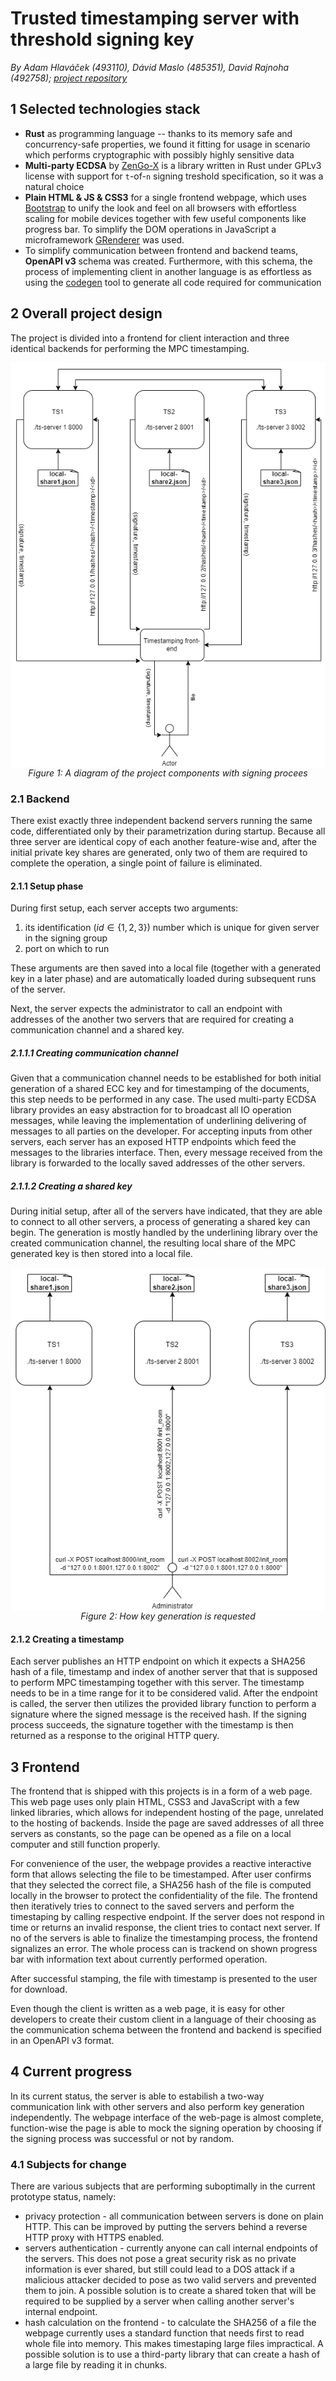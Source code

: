 # Trusted timestamping server with threshold signing key

*By Adam Hlaváček (493110), Dávid Maslo (485351), David Rajnoha (492758); [project repository](https://github.com/davidmaslo/timestamping-server/)*

## 1 Selected technologies stack

- **Rust** as programming language -- thanks to its memory safe and concurrency-safe properties, we found it fitting for usage in scenario which performs cryptographic with possibly highly sensitive data
- **Multi-party ECDSA** by [ZenGo-X](https://github.com/ZenGo-X/multi-party-ecdsa/) is a library written in Rust under GPLv3 license with support for `t`-of-`n` signing treshold specification, so it was a natural choice
- **Plain HTML & JS & CSS3** for a single frontend webpage, which uses [Bootstrap](https://getbootstrap.com/docs/5.0/) to unify the look and feel on all browsers with effortless scaling for mobile devices together with few useful components like progress bar. To simplify the DOM operations in JavaScript a microframework [GRenderer](https://github.com/QRGameStudio/web-libs/tree/main/GRenderer) was used.
- To simplify communication between frontend and backend teams, **OpenAPI v3** schema was created. Furthermore, with this schema, the process of implementing client in another language is as effortless as using the [codegen](https://github.com/swagger-api/swagger-codegen) tool to generate all code required for communication

## 2 Overall project design

The project is divided into a frontend for client interaction and three identical backends for performing the MPC timestamping.

<img src="signing.png" style="margin: auto; display: block" />
<center><i>Figure 1: A diagram of the project components with signing procees</i></center>

### 2.1 Backend

There exist exactly three independent backend servers running the same code, differentiated only by their parametrization during startup. Because all three server are identical copy of each another feature-wise and, after the initial private key shares are generated, only two of them are required to complete the operation, a single point of failure is eliminated. 

#### 2.1.1 Setup phase

During first setup, each server accepts two arguments:

1. its identification ($id \in \{1,2,3\}$) number which is unique for given server in the signing group
2. port on which to run

These arguments are then saved into a local file  (together with a generated key in a later phase) and are automatically loaded during subsequent runs of the server.

Next, the server expects the administrator to call an endpoint with addresses of the another two servers that are required for creating a communication channel and a shared key.

##### 2.1.1.1 Creating communication channel

Given that a communication channel needs to be established for both initial generation of a shared ECC key and for timestamping of the documents, this step needs to be performed in any case. The used multi-party ECDSA library provides an easy abstraction for to broadcast all IO operation messages, while leaving the implementation of underlining delivering of messages to all parties on the developer. For accepting inputs from other servers, each server has an exposed HTTP endpoints which feed the messages to the libraries interface. Then, every message received from the library is forwarded to the locally saved addresses of the other servers.

##### 2.1.1.2 Creating a shared key

During initial setup, after all of the servers have indicated, that they are able to connect to all other servers, a process of generating a shared key can begin. The generation is mostly handled by the underlining library over the created communication channel, the resulting local share of the MPC generated key is then stored into a local file.

<img src="key_generation.png" style="margin: auto; display: block" />
<center><i>Figure 2: How key generation is requested</i></center>

#### 2.1.2 Creating a timestamp

Each server publishes an HTTP endpoint on which it expects a SHA256 hash of a file,  timestamp and index of another server that that is supposed to perform MPC timestamping together with this server. The timestamp needs to be in a time range for it to be considered valid. After the endpoint is called, the server then utilizes the provided library function to perform a signature where the signed message is the received hash. If the signing process succeeds, the signature together with the timestamp is then returned as a response to the original HTTP query.

## 3 Frontend

The frontend that is shipped with this projects is in a form of a web page. This web page uses only plain HTML, CSS3 and JavaScript with a few linked libraries, which allows for independent hosting of the page, unrelated to the hosting of backends. Inside the page are saved addresses of all three servers as constants, so the page can be opened as a file on a local computer and still function properly.

For convenience of the user, the webpage provides a reactive interactive form that allows selecting the file to be timestamped. After user confirms that they selected the correct file, a SHA256 hash of the file is computed locally in the browser to protect the confidentiality of the file. The frontend then iteratively tries to connect to the saved servers and perform the timestaping by calling respective endpoint. If the server does not respond in time or returns an invalid response, the client tries to contact next server. If no of the servers is able to finalize the timestamping process, the frontend signalizes an error. The whole process can is trackend on shown progress bar with information text about currently performed operation.

After successful stamping, the file with timestamp is presented to the user for download.

Even though the client is written as a web page, it is easy for other developers to create their custom client in a language of their choosing as the communication schema between the frontend and backend is specified in an OpenAPI v3 format.

## 4 Current progress

In its current status, the server is able to estabilish a two-way communication link with other servers and also perform key generation independently. The webpage interface of the web-page is almost complete, function-wise the page is able to mock the signing operation by choosing if the signing process was successful or not by random.

### 4.1 Subjects for change

There are various subjects that are performing suboptimally in the current prototype status, namely:

- privacy protection - all communication between servers is done on plain HTTP. This can be improved by putting the servers behind a reverse HTTP proxy with HTTPS enabled.
- servers authentication - currently anyone can call internal endpoints of the servers. This does not pose a great security risk as no private information is ever shared, but still could lead to a DOS attack if a malicious attacker decided to pose as two valid servers and prevented them to join. A possible solution is to create a shared token that will be required to be supplied by a server when calling another server's internal endpoint.
- hash calculation on the frontend - to calculate the SHA256 of a file the webpage currently uses a standard function that needs first to read whole file into memory. This makes timestaping large files impractical. A possible solution is to use a third-party library that can create a hash of a large file by reading it in chunks.
